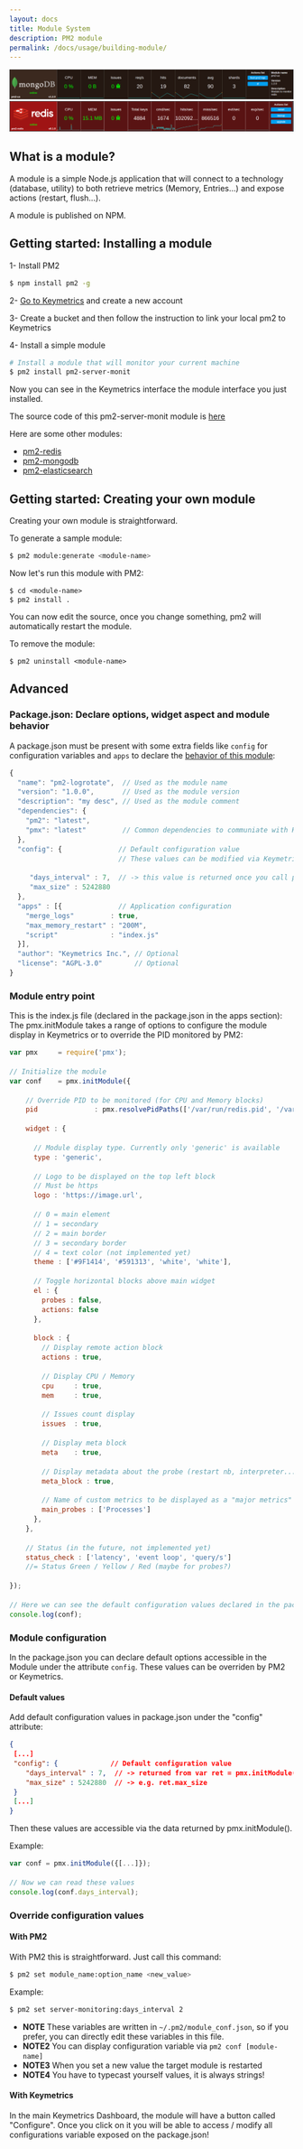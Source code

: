 ```yaml
---
layout: docs
title: Module System
description: PM2 module
permalink: /docs/usage/building-module/
---
```


<a href="/images/racks/mongodb-rack.png" title="Keymetrics interface explanation"><img src="/images/racks/mongodb-rack.png"/></a>
<a href="/images/racks/redis-rack.png" title="Keymetrics interface explanation"><img src="/images/racks/redis-rack.png"/></a>

## What is a module?

A module is a simple Node.js application that will connect to a technology (database, utility) to both retrieve metrics (Memory, Entries...) and expose actions (restart, flush...).

A module is published on NPM.

## Getting started: Installing a module

1- Install PM2

```bash
$ npm install pm2 -g
```

2- [Go to Keymetrics](https://app.keymetrics.io/#/) and create a new account

3- Create a bucket and then follow the instruction to link your local pm2 to Keymetrics

4- Install a simple module

```bash
# Install a module that will monitor your current machine
$ pm2 install pm2-server-monit
```

Now you can see in the Keymetrics interface the module interface you just installed.

The source code of this pm2-server-monit module is [here](https://github.com/pm2-hive/pm2-server-monit)

Here are some other modules:

- [pm2-redis](https://github.com/pm2-hive/pm2-redis.git)
- [pm2-mongodb](https://github.com/pm2-hive/pm2-mongodb)
- [pm2-elasticsearch](https://github.com/pm2-hive/pm2-elasticsearch)

## Getting started: Creating your own module

Creating your own module is straightforward.

To generate a sample module:

```bash
$ pm2 module:generate <module-name>
```

Now let's run this module with PM2:

```
$ cd <module-name>
$ pm2 install .
```

You can now edit the source, once you change something, pm2 will automatically restart the module.

To remove the module:

```
$ pm2 uninstall <module-name>
```

## Advanced

### Package.json: Declare options, widget aspect and module behavior

A package.json must be present with some extra fields like `config` for configuration variables and `apps` to declare the [behavior of this module](https://github.com/Unitech/PM2/blob/master/ADVANCED_README.md#options-1):

```javascript
{
  "name": "pm2-logrotate",  // Used as the module name
  "version": "1.0.0",       // Used as the module version
  "description": "my desc", // Used as the module comment
  "dependencies": {
    "pm2": "latest",
    "pmx": "latest"         // Common dependencies to communiate with Keymetrics
  },
  "config": {              // Default configuration value
                           // These values can be modified via Keymetrics or PM2 configuration system

     "days_interval" : 7,  // -> this value is returned once you call pmx.initModule()
     "max_size" : 5242880
  },
  "apps" : [{              // Application configuration
    "merge_logs"         : true,
    "max_memory_restart" : "200M",
    "script"             : "index.js"
  }],
  "author": "Keymetrics Inc.", // Optional
  "license": "AGPL-3.0"        // Optional
}
```

### Module entry point

This is the index.js file (declared in the package.json in the apps section):
The pmx.initModule takes a range of options to configure the module display in Keymetrics or to override the PID monitored by PM2:

```javascript
var pmx     = require('pmx');

// Initialize the module
var conf    = pmx.initModule({

    // Override PID to be monitored (for CPU and Memory blocks)
    pid              : pmx.resolvePidPaths(['/var/run/redis.pid', '/var/run/redis/redis-server.pid']),

    widget : {

      // Module display type. Currently only 'generic' is available
      type : 'generic',

      // Logo to be displayed on the top left block
      // Must be https
      logo : 'https://image.url',

      // 0 = main element
      // 1 = secondary
      // 2 = main border
      // 3 = secondary border
      // 4 = text color (not implemented yet)
      theme : ['#9F1414', '#591313', 'white', 'white'],

      // Toggle horizontal blocks above main widget
      el : {
        probes : false,
        actions: false
      },

      block : {
        // Display remote action block
        actions : true,

        // Display CPU / Memory
        cpu     : true,
        mem     : true,

        // Issues count display
        issues  : true,

        // Display meta block
        meta    : true,

        // Display metadata about the probe (restart nb, interpreter...)
        meta_block : true,

        // Name of custom metrics to be displayed as a "major metrics"
        main_probes : ['Processes']
      },
    },

    // Status (in the future, not implemented yet)
    status_check : ['latency', 'event loop', 'query/s']
    //= Status Green / Yellow / Red (maybe for probes?)

});

// Here we can see the default configuration values declared in the package.json
console.log(conf);
```

### Module configuration

In the package.json you can declare default options accessible in the Module under the attribute `config`. These values can be overriden by PM2 or Keymetrics.

#### Default values

Add default configuration values in package.json under the "config" attribute:

```json
{
 [...]
 "config": {             // Default configuration value
    "days_interval" : 7,  // -> returned from var ret = pmx.initModule()
    "max_size" : 5242880  // -> e.g. ret.max_size
 }
 [...]
}
```

Then these values are accessible via the data returned by pmx.initModule().

Example:

```javascript
var conf = pmx.initModule({[...]});

// Now we can read these values
console.log(conf.days_interval);
```

### Override configuration values

#### With PM2

With PM2 this is straightforward. Just call this command:

```bash
$ pm2 set module_name:option_name <new_value>
```

Example:

```bash
$ pm2 set server-monitoring:days_interval 2
```

- **NOTE** These variables are written in `~/.pm2/module_conf.json`, so if you prefer, you can directly edit these variables in this file.
- **NOTE2** You can display configuration variable via `pm2 conf [module-name]`
- **NOTE3** When you set a new value the target module is restarted
- **NOTE4** You have to typecast yourself values, it is always strings!

#### With Keymetrics

In the main Keymetrics Dashboard, the module will have a button called "Configure". Once you click on it you will be able to access / modify all configurations variable exposed on the package.json!
